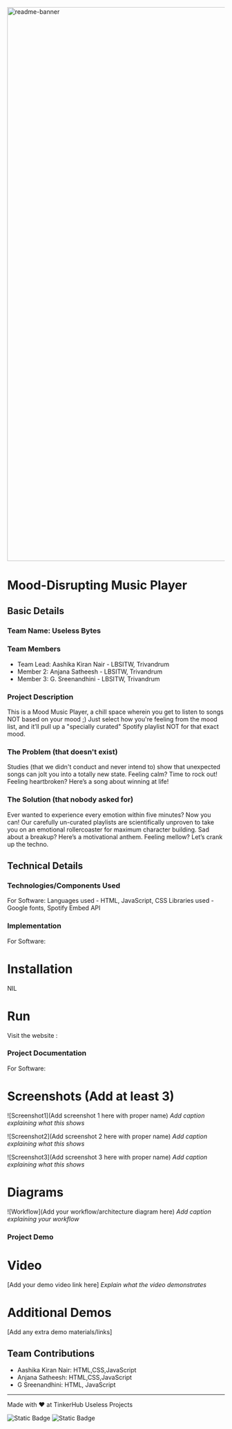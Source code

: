 <img width="1280" alt="readme-banner" src="https://github.com/user-attachments/assets/35332e92-44cb-425b-9dff-27bcf1023c6c">

# Mood-Disrupting Music Player


## Basic Details
### Team Name: Useless Bytes


### Team Members
- Team Lead: Aashika Kiran Nair - LBSITW, Trivandrum
- Member 2: Anjana Satheesh - LBSITW, Trivandrum
- Member 3: G. Sreenandhini - LBSITW, Trivandrum

### Project Description
This is a Mood Music Player, a chill space wherein you get to listen to songs NOT based on your mood ;) Just select how you're feeling  from the mood list, and it’ll pull up a "specially curated" Spotify playlist NOT for that exact mood.

### The Problem (that doesn't exist)
Studies (that we didn't conduct and never intend to) show that unexpected songs can jolt you into a totally new state. Feeling calm? Time to rock out! Feeling heartbroken? Here’s a song about winning at life!

### The Solution (that nobody asked for)
Ever wanted to experience every emotion within five minutes? Now you can! Our carefully un-curated playlists are scientifically unproven to take you on an emotional rollercoaster for maximum character building. Sad about a breakup? Here’s a motivational anthem. Feeling mellow? Let’s crank up the techno.

## Technical Details
### Technologies/Components Used
For Software:
 Languages used - HTML, JavaScript, CSS 
 Libraries used - Google fonts, Spotify Embed API

### Implementation
For Software: 
# Installation
NIL

# Run
Visit the website : 

### Project Documentation
For Software:

# Screenshots (Add at least 3)
![Screenshot1](Add screenshot 1 here with proper name)
*Add caption explaining what this shows*

![Screenshot2](Add screenshot 2 here with proper name)
*Add caption explaining what this shows*

![Screenshot3](Add screenshot 3 here with proper name)
*Add caption explaining what this shows*

# Diagrams
![Workflow](Add your workflow/architecture diagram here)
*Add caption explaining your workflow*

### Project Demo
# Video
[Add your demo video link here]
*Explain what the video demonstrates*

# Additional Demos
[Add any extra demo materials/links]

## Team Contributions
- Aashika Kiran Nair: HTML,CSS,JavaScript
- Anjana Satheesh: HTML,CSS,JavaScript
- G Sreenandhini: HTML, JavaScript

---
Made with ❤️ at TinkerHub Useless Projects 

![Static Badge](https://img.shields.io/badge/TinkerHub-24?color=%23000000&link=https%3A%2F%2Fwww.tinkerhub.org%2F)
![Static Badge](https://img.shields.io/badge/UselessProject--24-24?link=https%3A%2F%2Fwww.tinkerhub.org%2Fevents%2FQ2Q1TQKX6Q%2FUseless%2520Projects)



